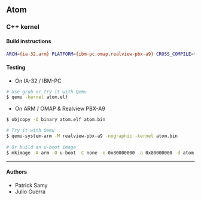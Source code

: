 ## Atom ##
### C++ kernel ###

#### Build instructions ####

```sh
ARCH={ia-32,arm} PLATFORM={ibm-pc,omap,realview-pbx-a9} CROSS_COMPILE=toolchain_prefix make
```

#### Testing ####

  * On IA-32 / IBM-PC

```sh
# Use grub or try it with Qemu
$ qemu -kernel atom.elf
```

  * On ARM / OMAP & Realview PBX-A9

```sh
$ objcopy -O binary atom.elf atom.bin

# Try it with Qemu
$ qemu-system-arm -M realview-pbx-a9 -nographic -kernel atom.bin
    
# Or build an u-boot image
$ mkimage -A arm -O u-boot -C none -e 0x80000000 -a 0x80000000 -d atom.bin uImage
```

--------------
#### Authors ####
* Patrick Samy
* Julio Guerra
